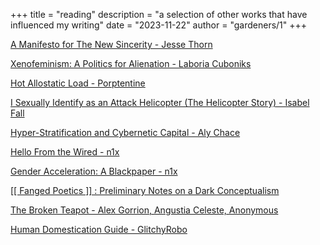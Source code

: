 +++
title = "reading"
description = "a selection of other works that have influenced my writing"
date = "2023-11-22"
author = "gardeners/1"
+++

[A Manifesto for The New Sincerity - Jesse Thorn](https://maximumfun.org/news/manifesto-for-new-sincerity/)

[Xenofeminism: A Politics for Alienation - Laboria Cuboniks](https://laboriacuboniks.net/manifesto/xenofeminism-a-politics-for-alienation/)

[Hot Allostatic Load - Porptentine](https://thenewinquiry.com/hot-allostatic-load/)

[I Sexually Identify as an Attack Helicopter (The Helicopter Story) - Isabel Fall](https://gwern.net/doc/fiction/science-fiction/2020-01-15-fall-isexuallyidentifyasanattackhelicopter.html)

[Hyper-Stratification and Cybernetic Capital - Aly Chace](https://distort.jp/posts/hyper-stratification-and-cybernetic-capital/)

[Hello From the Wired - n1x](https://theanarchistlibrary.org/library/n1x-hello-from-the-wired)

[Gender Acceleration: A Blackpaper - n1x](https://vastabrupt.com/2018/10/31/gender-acceleration/)

[[[ Fanged Poetics ]] : Preliminary Notes on a Dark Conceptualism](https://vastabrupt.com/2018/12/03/fanged-poetics/)

[The Broken Teapot - Alex Gorrion, Angustia Celeste, Anonymous](theanarchistlibrary.org/library/anonymous-the-broken-teapot)

[Human Domestication Guide - GlitchyRobo](https://archiveofourown.org/works/45190954/chapters/113686849)
